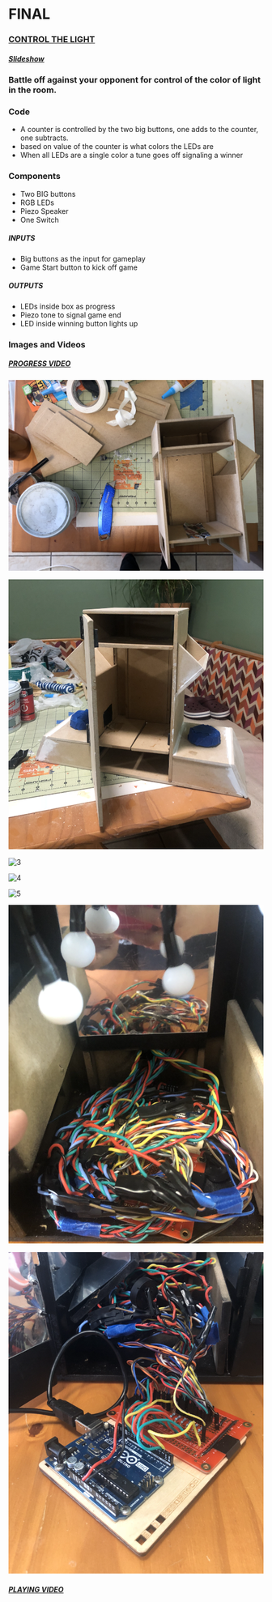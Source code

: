 # FINAL

### [CONTROL THE LIGHT](https://vimeo.com/334810182)

##### [Slideshow](https://github.com/artdelolo/Physical-Computing/blob/master/HW/Midterm/_Balance%20the%20Light%20..pdf)

  ### Battle off against your opponent for control of the color of light in the room.

###  Code
   * A counter is controlled by the two big buttons, one adds to the counter, one subtracts.
   * based on value of the counter is what colors the LEDs are
   * When all LEDs are a single color a tune goes off signaling a winner


###  Components
* Two BIG buttons
* RGB LEDs
* Piezo Speaker
* One Switch

##### INPUTS  
* Big buttons as the input for gameplay
* Game Start button to kick off game
##### OUTPUTS  
* LEDs inside box as progress
* Piezo tone to signal game end
* LED inside winning button lights up

### Images and Videos

##### [PROGRESS VIDEO](https://vimeo.com/334810182)

![1](https://github.com/artdelolo/Physical-Computing/blob/master/HW/LightGame/balance-1.png)

![2](https://github.com/artdelolo/Physical-Computing/blob/master/HW/LightGame/balance-2.png)

![3](https://github.com/artdelolo/Physical-Computing/blob/master/HW/LightGame/balance-3.png)

![4](https://github.com/artdelolo/Physical-Computing/blob/master/HW/LightGame/balance-4.png)

![5](https://github.com/artdelolo/Physical-Computing/blob/master/HW/LightGame/balance-5.png)

![6](https://github.com/artdelolo/Physical-Computing/blob/master/HW/LightGame/balance-6.png)

![7](https://github.com/artdelolo/Physical-Computing/blob/master/HW/LightGame/balance-7.png)

##### [PLAYING VIDEO](https://drive.google.com/file/d/1w_uiigZiqU_vCi5QLtZ5_Xj0IK8nS0-n/view?usp=sharing)
